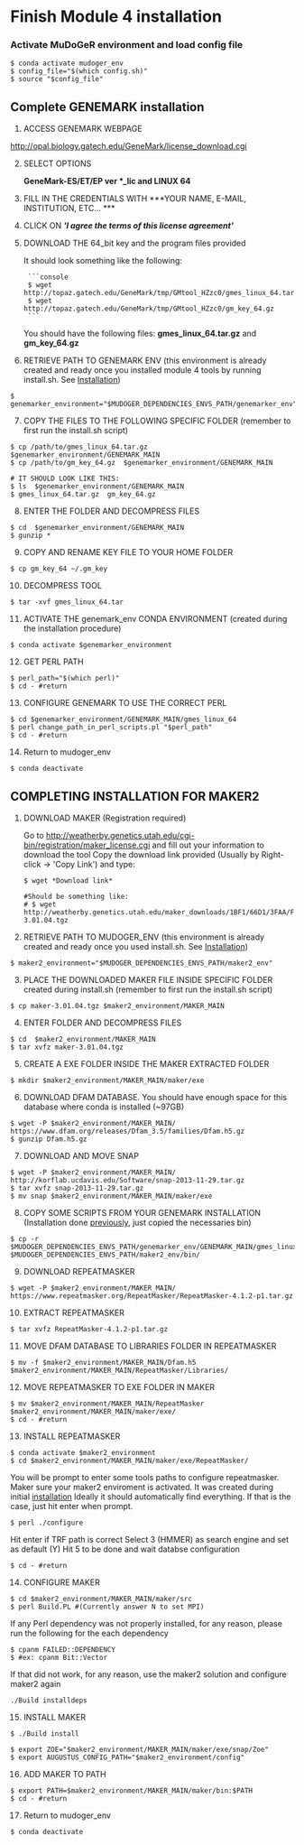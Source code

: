 # Finish Module 4 installation

### Activate MuDoGeR environment and load config file

```console
$ conda activate mudoger_env
$ config_file="$(which config.sh)"
$ source "$config_file"

```
## Complete GENEMARK installation

1. ACCESS GENEMARK WEBPAGE

  http://opal.biology.gatech.edu/GeneMark/license_download.cgi


2. SELECT OPTIONS 

      **GeneMark-ES/ET/EP ver \*_lic and LINUX 64**


3. FILL IN THE CREDENTIALS WITH ***YOUR NAME, E-MAIL, INSTITUTION, ETC... ***


4. CLICK ON ***'I agree the terms of this license agreement'***


5. DOWNLOAD THE 64_bit key and the program files provided

      It should look something like the following:

        ```console
        $ wget http://topaz.gatech.edu/GeneMark/tmp/GMtool_HZzc0/gmes_linux_64.tar.gz
        $ wget http://topaz.gatech.edu/GeneMark/tmp/GMtool_HZzc0/gm_key_64.gz
        ```

      You should have the following files:
      **gmes_linux_64.tar.gz** and  **gm_key_64.gz**


6. RETRIEVE PATH TO GENEMARK ENV (this environment is already created and ready once you installed module 4 tools by running install.sh. See [Installation](https://github.com/JotaKas/MuDoGeR/blob/master/README.md#installation))

```console
$ genemarker_environment="$MUDOGER_DEPENDENCIES_ENVS_PATH/genemarker_env"
```

7. COPY THE FILES TO THE FOLLOWING SPECIFIC FOLDER (remember to first run the install.sh script)

```console
$ cp /path/to/gmes_linux_64.tar.gz  $genemarker_environment/GENEMARK_MAIN
$ cp /path/to/gm_key_64.gz  $genemarker_environment/GENEMARK_MAIN

# IT SHOULD LOOK LIKE THIS:
$ ls  $genemarker_environment/GENEMARK_MAIN
$ gmes_linux_64.tar.gz  gm_key_64.gz
```

8. ENTER THE FOLDER AND DECOMPRESS FILES

```console
$ cd  $genemarker_environment/GENEMARK_MAIN
$ gunzip *
```

9. COPY AND RENAME KEY FILE TO YOUR HOME FOLDER 

```console
$ cp gm_key_64 ~/.gm_key
```

10. DECOMPRESS TOOL

```console
$ tar -xvf gmes_linux_64.tar 
```

11. ACTIVATE THE genemark_env CONDA ENVIRONMENT (created during the installation procedure)

```console
$ conda activate $genemarker_environment
```

12. GET PERL PATH

```console
$ perl_path="$(which perl)"
$ cd - #return
```

13. CONFIGURE GENEMARK TO USE THE CORRECT PERL

```console
$ cd $genemarker_environment/GENEMARK_MAIN/gmes_linux_64
$ perl change_path_in_perl_scripts.pl "$perl_path"
$ cd - #return
```

14. Return to mudoger_env
```console
$ conda deactivate
```


## COMPLETING INSTALLATION FOR MAKER2

1. DOWNLOAD MAKER (Registration required)

    Go to http://weatherby.genetics.utah.edu/cgi-bin/registration/maker_license.cgi and fill out your information to download the tool
    Copy the download link provided (Usually by Right-click -> 'Copy Link') and type:
    ```console
    $ wget *Download link*

    #Should be something like:
    # $ wget http://weatherby.genetics.utah.edu/maker_downloads/1BF1/66D1/3FAA/FF20FB345D6221AA8A338D1B9D8A/maker-3.01.04.tgz
    ```


2. RETRIEVE PATH TO MUDOGER_ENV (this environment is already created and ready once you used install.sh. See [Installation](https://github.com/JotaKas/MuDoGeR/blob/master/README.md#installation))

```console
$ maker2_environment="$MUDOGER_DEPENDENCIES_ENVS_PATH/maker2_env" 
```


3. PLACE THE DOWNLOADED MAKER FILE INSIDE SPECIFIC FOLDER created during install.sh (remember to first run the install.sh script)
```console
$ cp maker-3.01.04.tgz $maker2_environment/MAKER_MAIN
```


4. ENTER FOLDER AND DECOMPRESS FILES
```console
$ cd  $maker2_environment/MAKER_MAIN
$ tar xvfz maker-3.01.04.tgz
```


5. CREATE A EXE FOLDER INSIDE THE MAKER EXTRACTED FOLDER
```console
$ mkdir $maker2_environment/MAKER_MAIN/maker/exe
```


6. DOWNLOAD DFAM DATABASE. You should have enough space for this database where conda is installed (~97GB)
```console
$ wget -P $maker2_environment/MAKER_MAIN/ https://www.dfam.org/releases/Dfam_3.5/families/Dfam.h5.gz
$ gunzip Dfam.h5.gz
```


7. DOWNLOAD AND MOVE SNAP
```console
$ wget -P $maker2_environment/MAKER_MAIN/ http://korflab.ucdavis.edu/Software/snap-2013-11-29.tar.gz
$ tar xvfz snap-2013-11-29.tar.gz
$ mv snap $maker2_environment/MAKER_MAIN/maker/exe
```


8. COPY SOME SCRIPTS FROM YOUR GENEMARK INSTALLATION (Installation done [previously](https://github.com/JotaKas/MuDoGeR/blob/master/installation/genemark_maker2_installation.md#complete-genemark-installation), just copied the necessaries bin)
```console
$ cp -r $MUDOGER_DEPENDENCIES_ENVS_PATH/genemarker_env/GENEMARK_MAIN/gmes_linux_64/* $MUDOGER_DEPENDENCIES_ENVS_PATH/maker2_env/bin/
```


9. DOWNLOAD REPEATMASKER
```console
$ wget -P $maker2_environment/MAKER_MAIN/ https://www.repeatmasker.org/RepeatMasker/RepeatMasker-4.1.2-p1.tar.gz
```


10. EXTRACT REPEATMASKER
```console
$ tar xvfz RepeatMasker-4.1.2-p1.tar.gz
```


11. MOVE DFAM DATABASE TO LIBRARIES FOLDER IN REPEATMASKER
```console
$ mv -f $maker2_environment/MAKER_MAIN/Dfam.h5 $maker2_environment/MAKER_MAIN/RepeatMasker/Libraries/
```

12. MOVE REPEATMASKER TO EXE FOLDER IN MAKER
```console
$ mv $maker2_environment/MAKER_MAIN/RepeatMasker $maker2_environment/MAKER_MAIN/maker/exe/
$ cd - #return
```


13. INSTALL REPEATMASKER
```console
$ conda activate $maker2_environment
$ cd $maker2_environment/MAKER_MAIN/maker/exe/RepeatMasker/
```

   You will be prompt to enter some tools paths to configure repeatmasker.
   Maker sure your maker2 enviroment is activated. It was created during initial [installation](https://github.com/JotaKas/MuDoGeR/blob/master/README.md#installation)
    Ideally it should automatically find everything. If that is the case, just hit enter when prompt.
    
```console
$ perl ./configure
```
   Hit enter if TRF path is correct
   Select 3 (HMMER) as search engine and set as default (Y)
   Hit 5 to be done and wait databse configuration
```console
$ cd - #return
```


14. CONFIGURE MAKER
```console
$ cd $maker2_environment/MAKER_MAIN/maker/src
$ perl Build.PL #(Currently answer N to set MPI)
```
   If any Perl dependency was not properly installed, for any reason, please run the following for the each dependency
```console
$ cpanm FAILED::DEPENDENCY
$ #ex: cpanm Bit::Vector
```
  If that did not work, for any reason, use the maker2 solution and configure maker2 again
  ```console
  ./Build installdeps
  ```


15. INSTALL MAKER
```console
$ ./Build install

$ export ZOE="$maker2_environment/MAKER_MAIN/maker/exe/snap/Zoe"
$ export AUGUSTUS_CONFIG_PATH="$maker2_environment/config"
```


16. ADD MAKER TO PATH
```console
$ export PATH=$maker2_environment/MAKER_MAIN/maker/bin:$PATH
$ cd - #return
```


17. Return to mudoger_env
```console
$ conda deactivate
```
